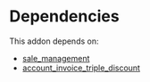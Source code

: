 # Dependencies

This addon depends on:

- [sale_management](https://github.com/bringout/oca-ocb-sale/tree/c17ba68cff0610f4dfb2f6dd7d61af76671084cf/odoo-bringout-oca-ocb-sale_management)
- [account_invoice_triple_discount](https://github.com/bringout/oca-financial)
